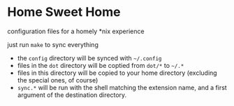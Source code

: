 
# Home Sweet Home

configuration files for a homely \*nix experience

just run `make` to sync everything
 - the `config` directory will be synced with `~/.config`
 - files in the `dot` directory will be coptied from `dot/*` to `~/.*`
 - files in this directory will be copied to your home directory (excluding the special ones, of course)
 - `sync.*` will be run with the shell matching the extension name, and a first argument of the destination directory.
